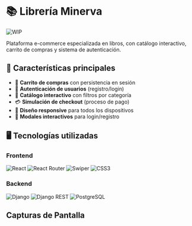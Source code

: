 # 📚 Librería Minerva
![WIP](https://img.shields.io/badge/🚧-Work_in_Progress-orange?style=for-the-badge)

Plataforma e-commerce especializada en libros, con catálogo interactivo, carrito de compras y sistema de autenticación.

## 🚀 Características principales

- 🛒 **Carrito de compras** con persistencia en sesión
- 🔐 **Autenticación de usuarios** (registro/login)
- 📖 **Catálogo interactivo** con filtros por categoría
- 💳 **Simulación de checkout** (proceso de pago)
- 📱 **Diseño responsive** para todos los dispositivos
- 🔄 **Modales interactivos** para login/registro

## 🖥️ Tecnologías utilizadas

### Frontend
![React](https://img.shields.io/badge/React-20232A?style=for-the-badge&logo=react&logoColor=61DAFB)
![React Router](https://img.shields.io/badge/React_Router-CA4245?style=for-the-badge&logo=react-router&logoColor=white)
![Swiper](https://img.shields.io/badge/Swiper-6332F6?style=for-the-badge&logo=swiper&logoColor=white)
![CSS3](https://img.shields.io/badge/CSS3-1572B6?style=for-the-badge&logo=css3&logoColor=white)

### Backend
![Django](https://img.shields.io/badge/Django-092E20?style=for-the-badge&logo=django&logoColor=white)
![Django REST](https://img.shields.io/badge/Django_REST-ff1709?style=for-the-badge&logo=django&logoColor=white)
![PostgreSQL](https://img.shields.io/badge/PostgreSQL-316192?style=for-the-badge&logo=postgresql&logoColor=white)

## Capturas de Pantalla

